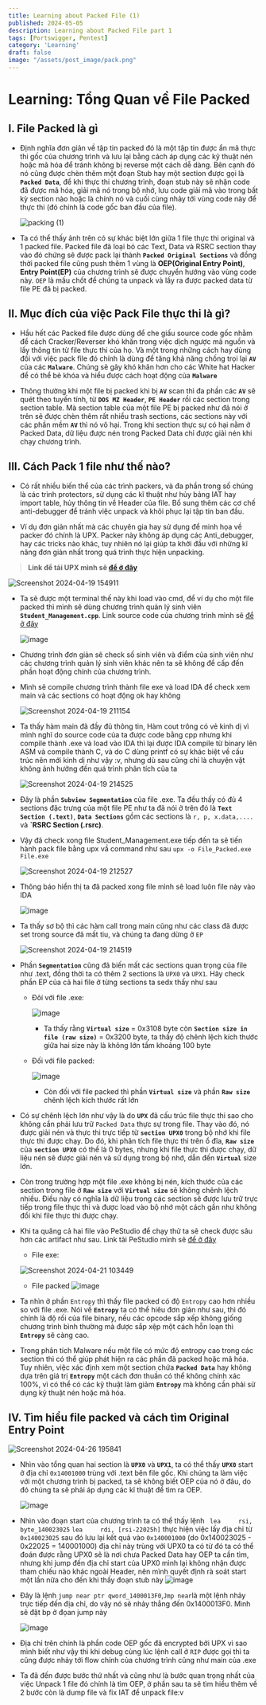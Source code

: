```yaml
---
title: Learning about Packed File (1)
published: 2024-05-05
description: Learning about Packed File part 1
tags: [Portswigger, Pentest]
category: 'Learning'
draft: false 
image: "/assets/post_image/pack.png"
---
```



# Learning: Tổng Quan về File Packed


## I. File Packed là gì
* Định nghĩa đơn giản về tập tin packed đó là một tập tin được ẩn mã thực thi gốc của chương trình và lưu lại bằng cách áp dụng các kỹ thuật nén hoặc mã hóa để tránh không bị reverse một cách dễ dàng. Bên cạnh đó nó cũng được chèn thêm một đoạn Stub hay một section được gọi là **`Packed Data`**, để khi thực thi chương trình, đoạn stub này sẽ nhận code đã được mã hóa, giải mã nó trong bộ nhớ, lưu code giải mã vào trong bất kỳ section nào hoặc là chính nó và cuối cùng nhảy tới vùng code này để thực thi (đó chính là code gốc ban đầu của file).

    ![packing (1)](https://hackmd.io/_uploads/ByNYIi1ZA.png)

* Ta có thể thấy ảnh trên có sự khác biệt lớn giữa 1 file thực thi original và 1 packed file. Packed file đã loại bỏ các Text, Data và RSRC section thay vào đó chứng sẽ được pack lại thành **`Packed Original Sections`** và đồng thời packed file cũng push thêm 1 vùng là **OEP(Original Entry Point)**, **Entry Point(EP)** của chương trình sẽ được chuyển hướng vào vùng code này. `OEP` là mấu chốt để chúng ta unpack và lấy ra được packed data từ file PE đã bị packed.


## II. Mục đích của việc Pack File thực thi là gì?

* Hầu hết các Packed file được dùng để che giấu source code gốc nhằm để cách Cracker/Reverser khó khăn trong việc dịch ngược mã nguồn và lấy thông tin từ file thực thi của họ. Và một trong những cách hay dùng đối với việc pack file đó chính là dùng để tăng khả năng chống trọi lại **`AV`** của các **`Malware`**. Chúng sẽ gây khó khăn hơn cho các White hat Hacker để có thể bẻ khóa và hiểu được cách hoạt động của **`Malware`** 

* Thông thường khi một file bị packed khi bị **`AV`** scan thì đa phần các **`AV`** sẽ quét theo tuyến tính, từ **`DOS MZ Header`**, **`PE Header`** rồi các section trong section table. Mà section table của một file PE bị packed như đã nói ở trên sẽ được chèn thêm rất nhiều trash sections, các sections này với các phần mềm **`AV`** thì nó vô hại. Trong khi section thực sự có hại nằm ở Packed Data, dữ liệu được nén trong Packed Data chỉ được giải nén khi chạy chương trình.

## III. Cách Pack 1 file như thế nào?

* Có rất nhiều biến thể của các trình packers, và đa phần trong số chúng là các trình protectors, sử dụng các kĩ thuật như hủy bảng IAT hay import table, hủy thông tin về Header của file. Bổ sung thêm các cơ chế anti-debugger để tránh việc unpack và khôi phục lại tập tin ban đầu.

* Ví dụ đơn giản nhất mà các chuyên gia hay sử dụng để minh họa về packer đó chính là UPX. Packer này không áp dụng các Anti_debugger, hay các tricks nào khác, tuy nhiên nó lại giúp ta khởi đầu với những kĩ năng đơn giản nhất trong quá trình thực hiện unpacking. 

> **Link để tải UPX mình sẽ [để ở đây](https://github.com/upx/upx/releases/tag/v3.96)**


![Screenshot 2024-04-19 154911](https://hackmd.io/_uploads/SJrdFWl-0.png)


* Ta sẽ được một terminal thế này khi load vào cmd, để ví dụ cho một file packed thì mình sẽ dùng chương trình quản lý sinh viên **`Student_Management.cpp`**. Link source code của chương trình mình sẽ [để ở đây](https://github.com/AhmadFaraz-crypto/Student-Management-System/blob/master/SourceCode.cpp)

    ![image](https://hackmd.io/_uploads/Hkdy0MBzR.png)

* Chương trình đơn giản sẽ check số sinh viên và điểm của sinh viên như các chương trình quản lý sinh viên khác nên ta sẽ không đề cấp đến phần hoạt động chính của chương trình.

* Mình sẽ compile chương trình thành file exe và load IDA để check xem main và các sections có hoạt động ok hay không

    ![Screenshot 2024-04-19 211154](https://hackmd.io/_uploads/H1fFSbxWR.png)

* Ta thấy hàm main đã đầy đủ thông tin, Hàm cout trông có vẻ kinh dị vì mình nghĩ do source code của ta được code bằng cpp nhưng khi compile thành .exe và load vào IDA thì lại được IDA compile từ binary lên ASM và compile thành C, và do C dùng printf có sự khác biệt về cấu trúc nên mới kinh dị như vậy :v, nhưng dù sau cũng chỉ là chuyện vặt không ảnh hưởng đến quá trình phân tích của ta

    ![Screenshot 2024-04-19 214525](https://hackmd.io/_uploads/HJ9VU-lbA.png)

* Đây là phần **`Subview Segmentation`** của file .exe. Ta đều thấy có đủ 4 sections đặc trưng của một file PE như ta đã nói ở trên đó là **`Text Section (.text)`**, **`Data Sections`** gồm các sections là `r, p, x.data,....` và **`RSRC Section (.rsrc)**. 


* Vậy đã check xong file Student_Management.exe tiếp đến ta sẽ tiến hành pack file bằng upx vầ command như sau `upx -o File_Packed.exe File.exe`

    ![Screenshot 2024-04-19 212527](https://hackmd.io/_uploads/S1zv1bebR.png)

* Thông báo hiển thị ta đã packed xong file mình sẽ load luôn file này vào IDA 

    ![image](https://hackmd.io/_uploads/SJzSuZxZR.png)

* Ta thấy sơ bộ thì các hàm call trong main cũng như các class đã được set trong source đã mất tiu, và chúng ta đang dừng ở `EP`

    ![Screenshot 2024-04-19 214519](https://hackmd.io/_uploads/HyCO_WxZ0.png)

* Phần **`Segmentation`** cũng đã biến mất các sections quan trọng của file như .text, đồng thời ta có thêm 2 sections là `UPX0` và `UPX1`. Hãy check phần EP của cả hai file ở từng sections ta sedx thấy như sau 

    * Đôí với file .exe: 

        ![image](https://hackmd.io/_uploads/r1IG3bM-0.png)
        * Ta thấy rằng **`Virtual size`** = 0x3108 byte còn **`Section size in file (raw size)`** = 0x3200 byte, ta thấy độ chênh lệch kích thước giữa hai size này là không lớn tầm khoảng 100 byte 

    * Đối với file packed:

        ![image](https://hackmd.io/_uploads/ByGp3bf-0.png)
        * Còn đối với file packed thì phần **`Virtual size`** và phần **`Raw size`** chênh lệch kích thước rất lớn


* Có sự chênh lệch lớn như vậy là do **`UPX`** đã cấu trúc file thực thi sao cho không cần phải lưu trữ `Packed Data` thực sự trong file. Thay vào đó, nó được giải nén và thực thi trực tiếp từ **`section UPX0`** trong bộ nhớ khi file thực thi được chạy. Do đó, khi phân tích file thực thi trên ổ đĩa, **`Raw size`** của **`section UPX0`** có thể là 0 bytes, nhưng khi file thực thi được chạy, dữ liệu nén sẽ được giải nén và sử dụng trong bộ nhớ, dẫn đến **`Virtual`** size lớn.

*  Còn trong trường hợp một file .exe không bị nén, kích thước của các section trong file ở **`Raw size`** với **`Virtual size`** sẽ không chênh lệch nhiều. Điều này có nghĩa là dữ liệu trong các section sẽ được lưu trữ trực tiếp trong file thực thi và được load vào bộ nhớ một cách gần như không đổi khi file thực thi được chạy.

* Khi ta quăng cả hai file vào PeStudio để chạy thử ta sẽ check được sâu hơn các artifact như sau. Link tải PeStudio mình sẽ [để ở đây](https://www.winitor.com/download2)

    * File exe:

    ![Screenshot 2024-04-21 103449](https://hackmd.io/_uploads/rJAu1fzW0.png)

    * File packed
    ![image](https://hackmd.io/_uploads/ByN_JfGZC.png)

* Ta nhìn ở phần `Entropy` thì thấy file packed có độ `Entropy` cao hơn nhiều so với file .exe. Nói về **`Entropy`** ta có thể hiêu đơn giản như sau, thì đó chính là độ rối của file binary, nếu các opcode sắp xếp không giống chương trình bình thường mà được sắp xệp một cách hỗn loạn thì **`Entropy`** sẽ càng cao.

* Trong phân tích Malware nếu một file có mức độ entropy cao trong các section thì có thể giúp phát hiện ra các phần đã packed hoặc mã hóa. Tuy nhiên, việc xác định xem một section chứa **`Packed Data`** hay không dựa trên giá trị **`Entropy`** một cách đơn thuần có thể không chính xác 100%, vì có thể có các kỹ thuật làm giảm **`Entropy`** mà không cần phải sử dụng kỹ thuật nén hoặc mã hóa. 

## IV. Tìm hiểu file packed và cách tìm Original Entry Point

![Screenshot 2024-04-26 195841](https://hackmd.io/_uploads/r109O7KbR.png)

* Nhìn vào tổng quan hai section là **`UPX0`** và **`UPX1`**, ta có thể thấy **`UPX0`** start ở địa chỉ `0x14001000` trùng với .text bên file gốc. Khi chúng ta làm việc với một chương trình bị packed, ta sẽ không biết OEP của nó ở đâu, do đó chúng ta sẽ phải áp dụng các kĩ thuật để tìm ra OEP.

    ![image](https://hackmd.io/_uploads/r1vqAj9-R.png)

* Nhìn vào đoạn start của chương trình ta có thể thấy lệnh ` lea     rsi, byte_140023025` `lea     rdi, [rsi-22025h]` thực hiện việc lấy địa chỉ từ `0x140023025` sau đó lưu lại kết quả vào `0x140001000` (do 0x140023025 - 0x22025 = 140001000) địa chỉ này trùng với UPX0 ta có từ đó ta có thể đoán được rằng UPX0 sẽ là nơi chưa Packed Data hay OEP ta cần tìm, nhưng khi jump đến địa chỉ start của UPX0 mình lại không nhận được tham chiếu nào khác ngoài Header, nên mình quyết định rà soát start một lần nữa cho đến khi thấy đoạn stub này
    ![image](https://hackmd.io/_uploads/rykBvtMM0.png)
    
     
* Đây là lệnh `jump near ptr qword_1400013F0`,`Jmp near`là một lệnh nhảy trực tiếp đến địa chỉ, do vậy nó sẽ nhảy thẳng đến 0x1400013F0. Mình sẽ đặt bp ở đọan jump này


    ![image](https://hackmd.io/_uploads/S1MXutfG0.png)

* Địa chỉ trên chính là phần code OEP gốc đã encrypted bởi UPX vì sao mình biết như vậy thì khi debug cùng lúc lệnh call ở `RIP` được gọi thì ta cũng được nhảy tới flow chính của chương trình cũng như main của .exe

* Ta đã đến được bước thứ nhất và cũng như là bước quan trọng nhất của việc Unpack 1 file đó chính là tìm OEP, ở phần sau ta sẽ tìm hiểu thêm về 2 bước còn là dump file và fix IAT để unpack file:v
